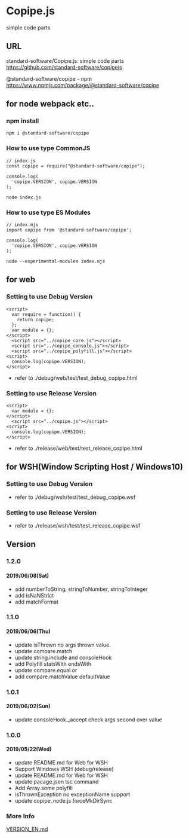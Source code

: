# Copipe.js
simple code parts

## URL
standard-software/Copipe.js: simple code parts  
https://github.com/standard-software/copipejs

@standard-software/copipe - npm  
https://www.npmjs.com/package/@standard-software/copipe


## for node webpack etc.. 

### npm install
    npm i @standard-software/copipe

### How to use type CommonJS

```
// index.js
const copipe = require("@standard-software/copipe");

console.log(
  'copipe.VERSION', copipe.VERSION
);
```
    node index.js

### How to use type ES Modules

```
// index.mjs
import copipe from '@standard-software/copipe';

console.log(
  'copipe.VERSION', copipe.VERSION
);
```
    node --experimental-modules index.mjs

## for web

### Setting to use Debug Version

```
<script>
  var require = function() {
    return copipe;
  };
  var module = {};
</script>
  <script src="../copipe_core.js"></script>
  <script src="../copipe_console.js"></script>
  <script src="../copipe_polyfill.js"></script>
<script>
  console.log(copipe.VERSION);
</script>
```
- refer to ./debug/web/test/test_debug_copipe.html

### Setting to use Release Version

```
<script>
  var module = {};
</script>
  <script src="../copipe.js"></script>
<script>
  console.log(copipe.VERSION);
</script>
```
- refer to ./release/web/test/test_release_copipe.html

## for WSH(Window Scripting Host / Windows10)

### Setting to use Debug Version

- refer to ./debug/wsh/test/test_debug_copipe.wsf

### Setting to use Release Version

- refer to ./release/wsh/test/test_release_copipe.wsf


## Version

### 1.2.0
#### 2019/06/08(Sat)
- add numberToString, stringToNumber, stringToInteger
- add isNaNStrict
- add matchFormat

### 1.1.0
#### 2019/06/06(Thu)
- update isThrown no args thrown value.
- update compare.match
- update string.include and consoleHook
- add Polyfill statsWith endsWith
- update compare.equal or
- add compare.matchValue defaultValue

### 1.0.1
#### 2019/06/02(Sun)
- update consoleHook._accept
  check args second over value

### 1.0.0
#### 2019/05/22(Wed)
- update README.md for Web for WSH
- Support Windows WSH (debug/release)
- update README.md for Web for WSH
- update pacage.json tsc command
- Add Array.some polyfill
- isThrownException no exceptionName support
- update copipe_node.js forceMkDirSync

### More Info
[VERSION_EN.md](https://github.com/standard-software/copipejs/blob/master/VERSION_EN.md)
